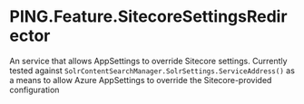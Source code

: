 # PING.Feature.SitecoreSettingsRedirector
An service that allows AppSettings to override Sitecore settings.  Currently tested against `SolrContentSearchManager.SolrSettings.ServiceAddress()` as a means to allow Azure AppSettings to override the Sitecore-provided configuration
